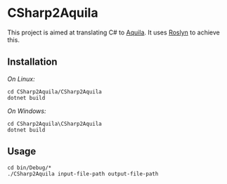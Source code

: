 # CSharp2Aquila

This project is aimed at translating C# to [Aquila](https://github.com/Nicolas-Reyland/Aquila). It uses [Roslyn](https://github.com/dotnet/roslyn) to achieve this.

## Installation

*On Linux:*
```
cd CSharp2Aquila/CSharp2Aquila
dotnet build
```

*On Windows:*
```
cd CSharp2Aquila\CSharp2Aquila
dotnet build
```


## Usage
```
cd bin/Debug/*
./CSharp2Aquila input-file-path output-file-path
```

